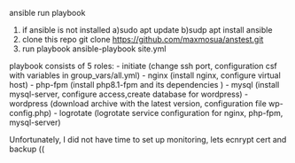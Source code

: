 ansible run playbook
1) if ansible is not installed
  a)sudo apt update
  b)sudp apt install ansible
2) clone this repo
  git clone https://github.com/maxmosua/anstest.git
3) run playbook 
   ansible-playbook site.yml

playbook consists of 5 roles:
     - initiate (change ssh port, configuration csf with variables in group_vars/all.yml)
     - nginx (install nginx, configure virtual host)
     - php-fpm (install php8.1-fpm and its dependencies )
     - mysql (install mysql-server, configure access,create database for wordpress)
     - wordpress (download archive with the latest version, configuration file wp-config.php)
     - logrotate (logrotate service configuration for nginx, php-fpm, mysql-server)
     
Unfortunately, I did not have time to set up monitoring, lets ecnrypt cert and backup ((
